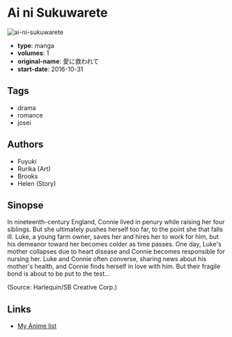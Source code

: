 # Ai ni Sukuwarete

![ai-ni-sukuwarete](https://cdn.myanimelist.net/images/manga/1/227177.jpg)

-   **type**: manga
-   **volumes**: 1
-   **original-name**: 愛に救われて
-   **start-date**: 2016-10-31

## Tags

-   drama
-   romance
-   josei

## Authors

-   Fuyuki
-   Rurika (Art)
-   Brooks
-   Helen (Story)

## Sinopse

In nineteenth-century England, Connie lived in penury while raising her four siblings. But she ultimately pushes herself too far, to the point she that falls ill. Luke, a young farm owner, saves her and hires her to work for him, but his demeanor toward her becomes colder as time passes. One day, Luke's mother collapses due to heart disease and Connie becomes responsible for nursing her. Luke and Connie often converse, sharing news about his mother's health, and Connie finds herself in love with him. But their fragile bond is about to be put to the test...

(Source: Harlequin/SB Creative Corp.)

## Links

-   [My Anime list](https://myanimelist.net/manga/124590/Ai_ni_Sukuwarete)

